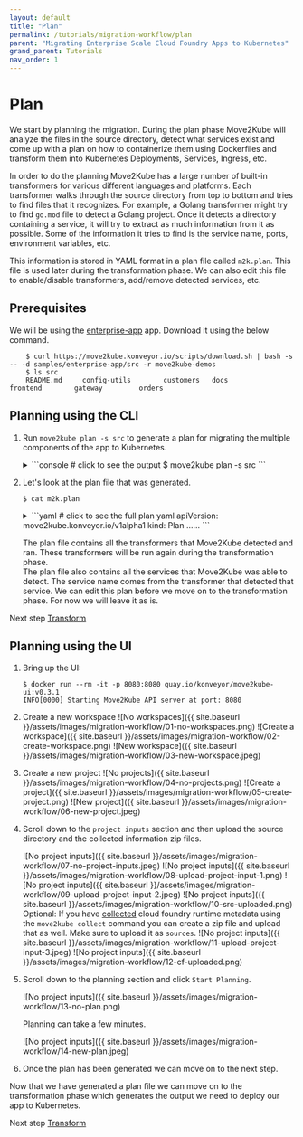 ```yaml
---
layout: default
title: "Plan"
permalink: /tutorials/migration-workflow/plan
parent: "Migrating Enterprise Scale Cloud Foundry Apps to Kubernetes"
grand_parent: Tutorials
nav_order: 1
---
```


# Plan

We start by planning the migration. During the plan phase Move2Kube will analyze the files in the source directory, detect what services exist and come up with a plan on how to containerize them using Dockerfiles and transform them into Kubernetes Deployments, Services, Ingress, etc.

In order to do the planning Move2Kube has a large number of built-in transformers for various different languages and platforms. Each transformer walks through the source directory from top to bottom and tries to find files that it recognizes. For example, a Golang transformer might try to find `go.mod` file to detect a Golang project. Once it detects a directory containing a service, it will try to extract as much information from it as possible. Some of the information it tries to find is the service name, ports, environment variables, etc.

This information is stored in YAML format in a plan file called `m2k.plan`. This file is used later during the transformation phase. We can also edit this file to enable/disable transformers, add/remove detected services, etc.

## Prerequisites

We will be using the [enterprise-app](https://github.com/konveyor/move2kube-demos/tree/main/samples/enterprise-app) app. Download it using the below command.

  ```console
      $ curl https://move2kube.konveyor.io/scripts/download.sh | bash -s -- -d samples/enterprise-app/src -r move2kube-demos
      $ ls src
      README.md		config-utils		customers	docs			frontend		gateway			orders
  ```

## Planning using the CLI

1. Run `move2kube plan -s src` to generate a plan for migrating the multiple components of the app to Kubernetes.

    <details markdown="block">
    <summary markdown="block">
    ```console
    # click to see the output
    $ move2kube plan -s src
    ```
    </summary>
    ```console
    INFO[0000] Configuration loading done                   
    INFO[0000] Planning Transformation - Base Directory     
    INFO[0000] [ComposeAnalyser] Planning transformation    
    INFO[0000] [ComposeAnalyser] Done                       
    INFO[0000] [CloudFoundry] Planning transformation       
    INFO[0000] Identified 3 named services and 0 to-be-named services 
    INFO[0000] [CloudFoundry] Done                          
    INFO[0000] [DockerfileDetector] Planning transformation 
    INFO[0000] [DockerfileDetector] Done                    
    INFO[0000] [Base Directory] Identified 3 named services and 0 to-be-named services 
    INFO[0000] Transformation planning - Base Directory done 
    INFO[0000] Planning Transformation - Directory Walk     
    INFO[0000] Identified 1 named services and 0 to-be-named services in config-utils
    INFO[0000] Identified 1 named services and 0 to-be-named services in customers
    INFO[0000] Identified 1 named services and 0 to-be-named services in frontend 
    INFO[0000] Identified 1 named services and 0 to-be-named services in gateway 
    INFO[0000] Identified 1 named services and 0 to-be-named services in orders 
    INFO[0000] Transformation planning - Directory Walk done 
    INFO[0000] [Directory Walk] Identified 5 named services and 0 to-be-named services 
    INFO[0000] [Named Services] Identified 5 named services 
    INFO[0000] No of services identified : 5                
    INFO[0000] Plan can be found at [/Users/user/Desktop/tutorial/m2k.plan]. 
    ```
    </details>

1. Let's look at the plan file that was generated.

    ```console
    $ cat m2k.plan 
    ```

    <details markdown="block">
    <summary markdown="block">
    ```yaml
    # click to see the full plan yaml
    apiVersion: move2kube.konveyor.io/v1alpha1
    kind: Plan
    ......
    ```
    </summary>
    ```yaml
    apiVersion: move2kube.konveyor.io/v1alpha1
    kind: Plan
    metadata:
      name: myproject
    spec:
      sourceDir: src
      services:
        config-utils:
          - transformerName: Maven
            paths:
              MavenPom:
                - config-utils/pom.xml
              ServiceDirPath:
                - config-utils
            configs:
              Maven:
                mavenAppName: config-utils
                artifactType: jar
                mvnwPresent: false
        customers:
          - transformerName: Maven
            paths:
              MavenPom:
                - customers/pom.xml
              ServiceDirPath:
                - customers
            configs:
              Maven:
                mavenAppName: customers
                artifactType: war
                mavenProfiles:
                  - local
                  - cloudfoundry
                mvnwPresent: true
              SpringBoot:
                springBootVersion: 2.5.0
                springBootProfiles:
                  - cloudfoundry
                  - local
                  - openshift
        frontend:
          - transformerName: CloudFoundry
            paths:
              CfManifest:
                - frontend/manifest.yml
              ServiceDirPath:
                - frontend
            configs:
              CloudFoundryService:
                serviceName: frontend
              ContainerizationOptions:
                - Nodejs-Dockerfile
          - transformerName: Nodejs-Dockerfile
            paths:
              ServiceDirPath:
                - frontend
        gateway:
          - transformerName: CloudFoundry
            paths:
              BuildArtifact:
                - gateway/target/ROOT.jar
              CfManifest:
                - gateway/manifest.yml
              ServiceDirPath:
                - gateway
            configs:
              CloudFoundryService:
                serviceName: gateway
              ContainerizationOptions:
                - Maven
          - transformerName: Maven
            paths:
              MavenPom:
                - gateway/pom.xml
              ServiceDirPath:
                - gateway
            configs:
              Maven:
                mavenAppName: gateway
                artifactType: jar
                mavenProfiles:
                  - local
                  - cloudfoundry
                  - openshift
                  - openshift-manual
                  - openshift-it
                mvnwPresent: true
              SpringBoot:
                springBootAppName: gateway
                springBootProfiles:
                  - cloudfoundry
                  - local
                  - openshift
        orders:
          - transformerName: CloudFoundry
            paths:
              BuildArtifact:
                - orders/target/ROOT.jar
              CfManifest:
                - orders/manifest.yml
              ServiceDirPath:
                - orders
            configs:
              CloudFoundryService:
                serviceName: orders
              ContainerizationOptions:
                - Maven
          - transformerName: Maven
            paths:
              MavenPom:
                - orders/pom.xml
              ServiceDirPath:
                - orders
            configs:
              Maven:
                mavenAppName: orders
                artifactType: jar
                mavenProfiles:
                  - local
                  - cloudfoundry
                  - openshift
                  - openshift-manual
                  - openshift-it
                mvnwPresent: true
              SpringBoot:
                springBootAppName: orders
                springBootProfiles:
                  - cloudfoundry
                  - local
                  - openshift
      transformers:
        Buildconfig: m2kassets/built-in/transformers/kubernetes/buildconfig/transformer.yaml
        CloudFoundry: m2kassets/built-in/transformers/cloudfoundry/transformer.yaml
        ClusterSelector: m2kassets/built-in/transformers/kubernetes/clusterselector/transformer.yaml
        ComposeAnalyser: m2kassets/built-in/transformers/compose/composeanalyser/transformer.yaml
        ComposeGenerator: m2kassets/built-in/transformers/compose/composegenerator/transformer.yaml
        ContainerImagesPushScriptGenerator: m2kassets/built-in/transformers/containerimagespushscript/transformer.yaml
        DockerfileDetector: m2kassets/built-in/transformers/dockerfile/dockerfiledetector/transformer.yaml
        DockerfileImageBuildScript: m2kassets/built-in/transformers/dockerfile/dockerimagebuildscript/transformer.yaml
        DockerfileParser: m2kassets/built-in/transformers/dockerfile/dockerfileparser/transformer.yaml
        DotNetCore-Dockerfile: m2kassets/built-in/transformers/dockerfilegenerator/dotnetcore/transformer.yaml
        EarAnalyser: m2kassets/built-in/transformers/dockerfilegenerator/java/earanalyser/transformer.yaml
        EarRouter: m2kassets/built-in/transformers/dockerfilegenerator/java/earrouter/transformer.yaml
        Golang-Dockerfile: m2kassets/built-in/transformers/dockerfilegenerator/golang/transformer.yaml
        Gradle: m2kassets/built-in/transformers/dockerfilegenerator/java/gradle/transformer.yaml
        Jar: m2kassets/built-in/transformers/dockerfilegenerator/java/jar/transformer.yaml
        Jboss: m2kassets/built-in/transformers/dockerfilegenerator/java/jboss/transformer.yaml
        Knative: m2kassets/built-in/transformers/kubernetes/knative/transformer.yaml
        Kubernetes: m2kassets/built-in/transformers/kubernetes/kubernetes/transformer.yaml
        KubernetesVersionChanger: m2kassets/built-in/transformers/kubernetes/kubernetesversionchanger/transformer.yaml
        Liberty: m2kassets/built-in/transformers/dockerfilegenerator/java/liberty/transformer.yaml
        Maven: m2kassets/built-in/transformers/dockerfilegenerator/java/maven/transformer.yaml
        Nodejs-Dockerfile: m2kassets/built-in/transformers/dockerfilegenerator/nodejs/transformer.yaml
        PHP-Dockerfile: m2kassets/built-in/transformers/dockerfilegenerator/php/transformer.yaml
        Parameterizer: m2kassets/built-in/transformers/kubernetes/parameterizer/transformer.yaml
        Python-Dockerfile: m2kassets/built-in/transformers/dockerfilegenerator/python/transformer.yaml
        ReadMeGenerator: m2kassets/built-in/transformers/readmegenerator/transformer.yaml
        Ruby-Dockerfile: m2kassets/built-in/transformers/dockerfilegenerator/ruby/transformer.yaml
        Rust-Dockerfile: m2kassets/built-in/transformers/dockerfilegenerator/rust/transformer.yaml
        Tekton: m2kassets/built-in/transformers/kubernetes/tekton/transformer.yaml
        Tomcat: m2kassets/built-in/transformers/dockerfilegenerator/java/tomcat/transformer.yaml
        WarAnalyser: m2kassets/built-in/transformers/dockerfilegenerator/java/waranalyser/transformer.yaml
        WarRouter: m2kassets/built-in/transformers/dockerfilegenerator/java/warrouter/transformer.yaml
        WinConsoleApp-Dockerfile: m2kassets/built-in/transformers/dockerfilegenerator/windows/winconsole/transformer.yaml
        WinSLWebApp-Dockerfile: m2kassets/built-in/transformers/dockerfilegenerator/windows/winsilverlightweb/transformer.yaml
        WinWebApp-Dockerfile: m2kassets/built-in/transformers/dockerfilegenerator/windows/winweb/transformer.yaml
        ZuulAnalyser: m2kassets/built-in/transformers/dockerfilegenerator/java/zuul/transformer.yaml
    ```
    </details>

    The plan file contains all the transformers that Move2Kube detected and ran.
    These transformers will be run again during the transformation phase.  
    The plan file also contains all the services that Move2Kube was able to detect.
    The service name comes from the transformer that detected that service.
    We can edit this plan before we move on to the transformation phase. For now we will leave it as is.

Next step [Transform](/tutorials/migration-workflow/transform)

## Planning using the UI

1. Bring up the UI:
    ```console
    $ docker run --rm -it -p 8080:8080 quay.io/konveyor/move2kube-ui:v0.3.1
    INFO[0000] Starting Move2Kube API server at port: 8080
    ```

1. Create a new workspace
    ![No workspaces]({{ site.baseurl }}/assets/images/migration-workflow/01-no-workspaces.png)
    ![Create a workspace]({{ site.baseurl }}/assets/images/migration-workflow/02-create-workspace.png)
    ![New workspace]({{ site.baseurl }}/assets/images/migration-workflow/03-new-workspace.jpeg)

1. Create a new project
    ![No projects]({{ site.baseurl }}/assets/images/migration-workflow/04-no-projects.png)
    ![Create a project]({{ site.baseurl }}/assets/images/migration-workflow/05-create-project.png)
    ![New project]({{ site.baseurl }}/assets/images/migration-workflow/06-new-project.jpeg)

1. Scroll down to the `project inputs` section and then upload the source directory and the collected information zip files.

    ![No project inputs]({{ site.baseurl }}/assets/images/migration-workflow/07-no-project-inputs.jpeg)
    ![No project inputs]({{ site.baseurl }}/assets/images/migration-workflow/08-upload-project-input-1.png)
    ![No project inputs]({{ site.baseurl }}/assets/images/migration-workflow/09-upload-project-input-2.jpeg)
    ![No project inputs]({{ site.baseurl }}/assets/images/migration-workflow/10-src-uploaded.png)
    Optional: If you have [collected](/tutorials/migration-workflow/collect) cloud foundry runtime metadata using the `move2kube collect` command you can create a zip file and upload that as well. Make sure to upload it as `sources`.
    ![No project inputs]({{ site.baseurl }}/assets/images/migration-workflow/11-upload-project-input-3.jpeg)
    ![No project inputs]({{ site.baseurl }}/assets/images/migration-workflow/12-cf-uploaded.png)

1. Scroll down to the planning section and click `Start Planning`.

    ![No project inputs]({{ site.baseurl }}/assets/images/migration-workflow/13-no-plan.png)

    Planning can take a few minutes.

    ![No project inputs]({{ site.baseurl }}/assets/images/migration-workflow/14-new-plan.jpeg)

1.  Once the plan has been generated we can move on to the next step.

Now that we have generated a plan file we can move on to the transformation phase which generates the output we need to deploy our app to Kubernetes.

Next step [Transform](/tutorials/migration-workflow/transform)
